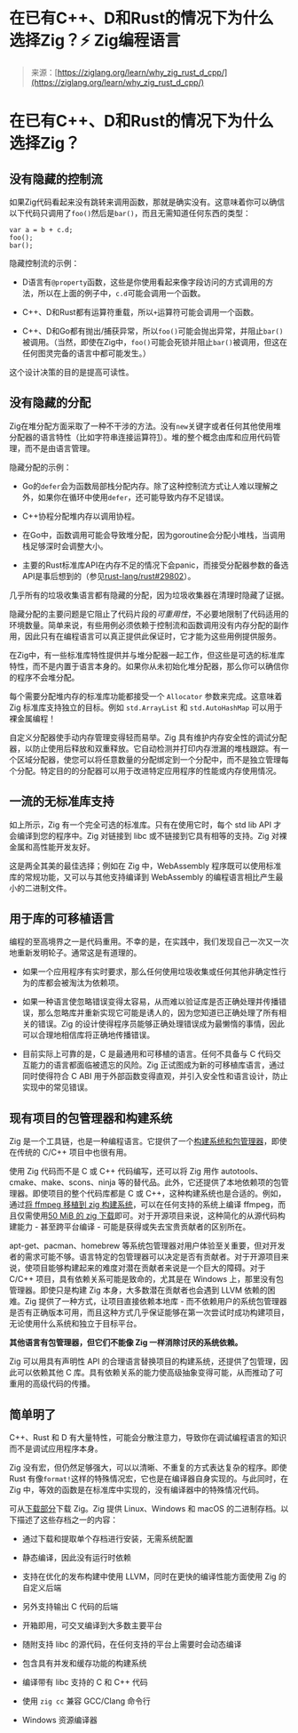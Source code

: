 <!--yml

类别：未分类

日期：2024-05-27 15:01:21

-->

# 在已有C++、D和Rust的情况下为什么选择Zig？⚡ Zig编程语言

> 来源：[https://ziglang.org/learn/why_zig_rust_d_cpp/](https://ziglang.org/learn/why_zig_rust_d_cpp/)

# 在已有C++、D和Rust的情况下为什么选择Zig？

## 没有隐藏的控制流

如果Zig代码看起来没有跳转来调用函数，那就是确实没有。这意味着你可以确信以下代码只调用了`foo()`然后是`bar()`，而且无需知道任何东西的类型：

```
var a = b + c.d;
foo();
bar(); 
```

隐藏控制流的示例：

+   D语言有`@property`函数，这些是你使用看起来像字段访问的方式调用的方法，所以在上面的例子中，`c.d`可能会调用一个函数。

+   C++、D和Rust都有运算符重载，所以`+`运算符可能会调用一个函数。

+   C++、D和Go都有抛出/捕获异常，所以`foo()`可能会抛出异常，并阻止`bar()`被调用。（当然，即使在Zig中，`foo()`可能会死锁并阻止`bar()`被调用，但这在任何图灵完备的语言中都可能发生。）

这个设计决策的目的是提高可读性。

## 没有隐藏的分配

Zig在堆分配方面采取了一种不干涉的方法。没有`new`关键字或者任何其他使用堆分配器的语言特性（比如字符串连接运算符[1]）。堆的整个概念由库和应用代码管理，而不是由语言管理。

隐藏分配的示例：

+   Go的`defer`会为函数局部栈分配内存。除了这种控制流方式让人难以理解之外，如果你在循环中使用`defer`，还可能导致内存不足错误。

+   C++协程分配堆内存以调用协程。

+   在Go中，函数调用可能会导致堆分配，因为goroutine会分配小堆栈，当调用栈足够深时会调整大小。

+   主要的Rust标准库API在内存不足的情况下会panic，而接受分配器参数的备选API是事后想到的（参见[rust-lang/rust#29802](https://github.com/rust-lang/rust/issues/29802)）。

几乎所有的垃圾收集语言都有隐藏的分配，因为垃圾收集器在清理时隐藏了证据。

隐藏分配的主要问题是它阻止了代码片段的*可重用性*，不必要地限制了代码适用的环境数量。简单来说，有些用例必须依赖于控制流和函数调用没有内存分配的副作用，因此只有在编程语言可以真正提供此保证时，它才能为这些用例提供服务。

在Zig中，有一些标准库特性提供并与堆分配器一起工作，但这些是可选的标准库特性，而不是内置于语言本身的。如果你从未初始化堆分配器，那么你可以确信你的程序不会堆分配。

每个需要分配堆内存的标准库功能都接受一个 `Allocator` 参数来完成。这意味着 Zig 标准库支持独立的目标。例如 `std.ArrayList` 和 `std.AutoHashMap` 可以用于裸金属编程！

自定义分配器使手动内存管理变得轻而易举。Zig 具有维护内存安全性的调试分配器，以防止使用后释放和双重释放。它自动检测并打印内存泄漏的堆栈跟踪。有一个区域分配器，使您可以将任意数量的分配绑定到一个分配中，而不是独立管理每个分配。特定目的的分配器可以用于改进特定应用程序的性能或内存使用情况。

[1]: 其实有一个字符串连接运算符（通常是数组连接运算符），但它只在编译时工作，因此仍然不会进行任何运行时堆分配。

## 一流的无标准库支持

如上所示，Zig 有一个完全可选的标准库。只有在使用它时，每个 std lib API 才会编译到您的程序中。Zig 对链接到 libc 或不链接到它具有相等的支持。Zig 对裸金属和高性能开发友好。

这是两全其美的最佳选择；例如在 Zig 中，WebAssembly 程序既可以使用标准库的常规功能，又可以与其他支持编译到 WebAssembly 的编程语言相比产生最小的二进制文件。

## 用于库的可移植语言

编程的至高境界之一是代码重用。不幸的是，在实践中，我们发现自己一次又一次地重新发明轮子。通常这是有道理的。

+   如果一个应用程序有实时要求，那么任何使用垃圾收集或任何其他非确定性行为的库都会被淘汰为依赖项。

+   如果一种语言使忽略错误变得太容易，从而难以验证库是否正确处理并传播错误，那么忽略库并重新实现它可能是诱人的，因为您知道已正确处理了所有相关的错误。Zig 的设计使得程序员能够正确处理错误成为最懒惰的事情，因此可以合理地相信库将正确地传播错误。

+   目前实际上可靠的是，C 是最通用和可移植的语言。任何不具备与 C 代码交互能力的语言都面临被遗忘的风险。Zig 正试图成为新的可移植库语言，通过同时使得符合 C ABI 用于外部函数变得直观，并引入安全性和语言设计，防止实现中的常见错误。

## 现有项目的包管理器和构建系统

Zig 是一个工具链，也是一种编程语言。它提供了一个[构建系统和包管理器](/learn/build-system/)，即使在传统的 C/C++ 项目中也很有用。

使用 Zig 代码而不是 C 或 C++ 代码编写，还可以将 Zig 用作 autotools、cmake、make、scons、ninja 等的替代品。此外，它还提供了本地依赖项的包管理器。即使项目的整个代码库都是 C 或 C++，这种构建系统也是合适的。例如，通过[将 ffmpeg 移植到 zig 构建系统](https://github.com/andrewrk/ffmpeg)，可以在任何支持的系统上编译 ffmpeg，而且仅需使用[50 MiB 的 zig 下载](/download/)即可。对于开源项目来说，这种简化的从源代码构建能力 - 甚至跨平台编译 - 可能是获得或失去宝贵贡献者的区别所在。

apt-get、pacman、homebrew 等系统包管理器对用户体验至关重要，但对开发者的需求可能不够。语言特定的包管理器可以决定是否有贡献者。对于开源项目来说，使项目能够构建起来的难度对潜在贡献者来说是一个巨大的障碍。对于 C/C++ 项目，具有依赖关系可能是致命的，尤其是在 Windows 上，那里没有包管理器。即使只是构建 Zig 本身，大多数潜在贡献者也会遇到 LLVM 依赖的困难。Zig 提供了一种方式，让项目直接依赖本地库 - 而不依赖用户的系统包管理器是否有正确版本可用，而且这种方式几乎保证能够在第一次尝试时成功构建项目，无论使用什么系统和独立于目标平台。

**其他语言有包管理器，但它们不能像 Zig 一样消除讨厌的系统依赖。**

Zig 可以用具有声明性 API 的合理语言替换项目的构建系统，还提供了包管理，因此可以依赖其他 C 库。具有依赖关系的能力使高级抽象变得可能，从而推动了可重用的高级代码的传播。

## 简单明了

C++、Rust 和 D 有大量特性，可能会分散注意力，导致你在调试编程语言的知识而不是调试应用程序本身。

Zig 没有宏，但仍然足够强大，可以以清晰、不重复的方式表达复杂的程序。即使 Rust 有像`format!`这样的特殊情况宏，它也是在编译器自身实现的。与此同时，在 Zig 中，等效的函数是在标准库中实现的，没有编译器中的特殊情况代码。

可从[下载部分](/download/)下载 Zig。Zig 提供 Linux、Windows 和 macOS 的二进制存档。以下描述了这些存档之一的内容：

+   通过下载和提取单个存档进行安装，无需系统配置

+   静态编译，因此没有运行时依赖

+   支持在优化的发布构建中使用 LLVM，同时在更快的编译性能方面使用 Zig 的自定义后端

+   另外支持输出 C 代码的后端

+   开箱即用，可交叉编译到大多数主要平台

+   随附支持 libc 的源代码，在任何支持的平台上需要时会动态编译

+   包含具有并发和缓存功能的构建系统

+   编译带有 libc 支持的 C 和 C++ 代码

+   使用 `zig cc` 兼容 GCC/Clang 命令行

+   Windows 资源编译器
